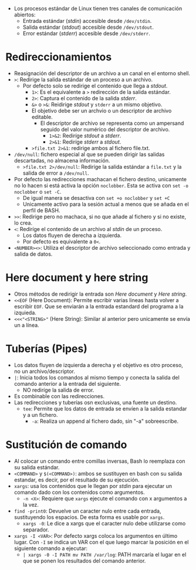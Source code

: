 * Los procesos estándar de Linux tienen tres canales de comunicación abiertos:
  * Entrada estándar (_stdin_) accesible desde `/dev/stdin`.
  * Salida estándar (_stdout_) accesible desde `/dev/stdout`.
  * Error estándar (_stderr_) accesible desde `/dev/stderr`.
# Redireccionamientos
* Reasignación del descriptor de un archivo a un canal en el entorno shell.
* `>`: Redirige la salida estándar de un proceso a un archivo.
  * Por defecto solo se redirige el contenido que llega a _stdout_.
    * `1>`: Es el equivalente a `>` redirección de la salida estándar.
    * `2>`: Captura el contenido de la salida _stderr_.
    * `&>` o `>&`: Reidirige _stdout_ y `stderr` a un mismo objetivo.
    * El objetivo debe ser un archvio o un descriptor de archivo editable.
      * El descriptor de archivo se representa como un ampersand seguido del valor numérico del descriptor de archivo.
        *   `1>&2`: Rediríge _stdout_ a _stderr_.
        *   `2>&1`: Rediríge _stderr_ a _stdout_.
    *  `>file.txt 2>&1`: redirige ambos al fichero file.txt.
* `/dev/null`: fichero especial al que se pueden dirigir las salidas descartadas, no almacena información.
  * `>file.txt 2>/dev/null`: Rediríge la salida estándar a `file.txt` y la salida de error a `/dev/null`.
* Por defecto las redirecciones machacan el fichero destino, unicamente no lo hacen si está activa la opción `noclobber`. Esta se activa con `set -o noclobber` o `set -C`.
  * De igual manera se desactiva con `set +o noclobber` y `set +C`
  * Unicamente activo para la sesión actual a menos que se añada en el perfil de BASH.
* `>>`: Redirige pero no machaca, si no que añade al fichero y si no existe, lo crea.
* `<`: Rediríge el contenido de un archivo al _stdin_ de un proceso.
  * Los datos fluyen de derecha a izquierda.
  * Por defecto es equivalente a `0<`.
* `<NUMBER><>`: Utiliza el descriptor de archivo seleccionado como entrada y salida de datos.  
# Here document y here string
* Otros métodos de redirigir la entrada son _Here document_ y _Here string_.
* `<<EOF` (Here Document): Permite escribir varias lineas hasta volver a escribir `EOF`. Que se enviarán a la entrada estandard del programa a la izquieda.
* `<<<"<STRING>"` (Here String): Similar al anterior pero unicamente se envía un a línea.

# Tuberías (Pipes)
* Los datos fluyen de izquierda a derecha y el objetivo es otro proceso, no un archivo/descriptor.
* `|`: Inicia todos los comandos al mismo tiempo y conecta la salida del comando anterior a la entrada del siguiente.
  * NO rediríge la salida de error.
* Es combinable con las redirecciones.
* Las redirecciones y tuberías osn exclusivas, una fuente un destino.
  * `tee`: Permite que los datos de entrada se envíen a la salida estandar y a un fichero.
    * `-a`: Realiza un append al fichero dado, sin "-a" sobreescribe.
# Sustitución de comando
* Al colocar un comando entre comillas inversas, Bash lo reemplaza con su salida estándar.
* ``<COMMAND>`` y `$(<COMMAND>)`: ambos se sustituyen en bash con su salida estandar, es decir, por el resultado de su ejecución.
* `xargs`: usa los contenidos que le llegan por _stdin_ para ejecutar un comando dado con los contenidos como argumentos.
  * `-n <X>`: Requiere que `xargs` ejecute el comando con x argumentos a la vez.
* `find -print0`: Devuelve un caracter nulo entre cada entrada, sustituyendo los espacios. De esta forma es usable por `xargs`.
  * `xargs -0`: Le dice a xargs que el caracter nulo debe utilizarse como separador.
* `xargs -I <VAR>`: Por defecto xargs coloca los argumentos en último lugar. Con `-I` se indica un VAR con el que luego marcar la posición en el siguiente comando a ejecutar:
  * `| xargs -0 -I PATH mv PATH /var/log`: PATH marcaría el lugar en el que se ponen los resultados del comando anterior. 
